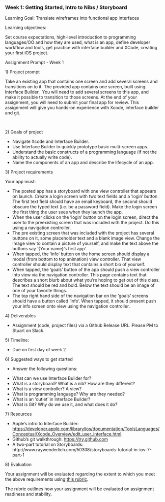 <html><head><title>Week 1 - Assignment Prompt</title></head>
<body class="c15">
<h3 class="c4 c14 c16"><a name="h.l1bthwlh6uon"></a><span class="c2">Week 1: Getting Started, Intro to Nibs / Storyboard</span></h3>
<p class="c1 c6"><span class="c2"></span></p>
<p class="c4 c6"><span class="c2">Learning Goal: </span><span class="c13">Translate wireframes into functional app interfaces</span></p>
<p class="c1 c6"><span class="c2"></span></p>
<p class="c4 c6"><span class="c2">Learning objectives: </span></p>
<p class="c1 c6"><span class="c2"></span></p>
<p class="c4 c6"><span class="c2">Set course expectations, high-level introduction to programming languages/OO and how they are used, what is an app, define developer workflow and tools, get practice with interface builder</span><span class="c2">&nbsp;and XCode, creating your first iOS project.</span></p>
<p class="c1 c6"><span class="c2"></span></p>
<p class="c4"><a name="h.gjdgxs"></a><span class="c2">Assignment Prompt - Week 1</span></p>
<p class="c1"><span class="c2 c3"></span></p>
<p class="c4"><span class="c2">1) Project prompt</span></p>
<p class="c4"><span class="c2">Take an existing app that contains one screen and add several screens and transitions on to it. The provided app contains one screen, built using Interface Builder. &nbsp;You will need to add several screens to this app, and make it possible to transition to those screens. At the end of your assignment, you will need to submit your </span><span class="c2">final app </span><span class="c2">for review. This assignment will give you hands-on experience with Xcode, interface builder and git.</span></p>
<p class="c4"><span class="c2 c3">&nbsp;</span></p>
<p class="c4"><a name="h.30j0zll"></a><span class="c2">2) Goals of project</span></p>
<ul class="c0 lst-kix_list_4-0 start"><li class="c4 c10 c9"><span class="c2">Navigate Xcode and Interface Builder.</span></li><li class="c4 c9 c10"><span class="c2">Use Interface Builder to quickly prototype basic multi-screen apps.</span></li><li class="c4 c10 c9"><span class="c2">Understand the basic constructs of a programming language (if not the ability to actually write code).</span></li><li class="c4 c10 c9"><span class="c2">Name the components of an app and describe the lifecycle of an app.</span></li></ul>
<p class="c1"><span class="c2 c3"></span></p>
<p class="c4"><span class="c2">3) </span><span class="c2">Project requirements </span></p><p class="c4"><span class="c2">Your app must:</span></p>
<ul class="c0 lst-kix_list_1-0 start"><li class="c4 c7"><span class="c2">The posted app has a storyboard with one view controller that appears on launch. Create a login screen with two text fields and a &lsquo;login&rsquo; button. The first text field should have an email keyboard, the second should obscure the typed text (i.e. be a password field). Make the login screen the first thing the user sees when they launch the app.</span></li><li class="c4 c7"><span class="c2">When the user clicks on the &lsquo;login&rsquo; button on the login screen, direct the user to the preexisting screen that was included with the project. Do this using a navigation controller.</span></li><li class="c4 c7"><span class="c2">The pre existing screen that was included with the project has several buttons on it, some placeholder text and a blank image view. Change the image view to contain a picture of yourself, and make the text above the buttons say &lsquo;{Your name}&rsquo;s first app&rsquo;.</span></li><li class="c4 c7"><span class="c2">When tapped, the &lsquo;info&rsquo; button on the home screen should display a modal (from bottom to top animation) view controller. That view controller should display text that contains a short bio of yourself.</span></li><li class="c4 c7"><span class="c2">When tapped, the &lsquo;goals&rsquo; button of the app should push a view controller into view via the navigation controller. This page contains text that describes a short blurb about what you&rsquo;re hoping to get out of this class. The text should be red and bold. Below the text should be an image of one of your favorite things.</span></li><li class="c4 c7"><span class="c2">The top right hand side of the navigation bar on the &lsquo;goals&rsquo; screens should have a button called &lsquo;info&rsquo;. When tapped, it should present push your info screen onto view using the navigation controller.</span></li></ul>
<p class="c1 c14"><span class="c2"></span></p>
<p class="c4"><span class="c2">4) Deliverables</span></p>

* Assignment (code, project files) via a Github Release URL.  Please PM to Stuart on Slack.

<p class="c1"><span class="c2 c3"></span></p>
<p class="c4"><span class="c2">5) Timeline:</span></p>
<ul class="c0 lst-kix_6f27uvrcbvge-0 start"><li class="c4 c9"><span class="c2">Due on first day of week 2</span></li></ul>
<p class="c1"><span class="c2 c3"></span></p>
<p class="c4"><span class="c2">6) Suggested ways to get started</span></p>
<ul class="c0 lst-kix_list_6-0 start"><li class="c4 c10 c9 c17"><span class="c2">Answer the following questions:</span></li></ul><ul class="c0 lst-kix_list_6-1 start"><li class="c4 c11 c10"><span class="c2">What can we use Interface Builder for?</span></li><li class="c4 c11 c10"><span class="c2">What is a storyboard? What is a nib? How are they different?</span></li><li class="c4 c11 c10"><span class="c2">What is a view controller? A view?</span></li><li class="c4 c10 c11"><span class="c2">What is programming language? Why are they needed?</span></li><li class="c4 c11 c10"><span class="c2">What is an &lsquo;outlet&rsquo; in Interface Builder?</span></li><li class="c4 c11 c10"><span class="c2">What is Git? Why do we use it, and what does it do?</span></li></ul>
<p class="c1"><span class="c2 c3"></span></p>
<p class="c4"><span class="c2">7) Resources</span></p>
<ul class="c0 lst-kix_rz6l4weps9pn-0 start"><li class="c4 c9"><span class="c2">Apple&rsquo;s intro to Interface Builder: </span><span class="c2 c8"><a class="c5" href="https://developer.apple.com/library/ios/documentation/ToolsLanguages/Conceptual/Xcode_Overview/edit_user_interface.html">https://developer.apple.com/library/ios/documentation/ToolsLanguages/Conceptual/Xcode_Overview/edit_user_interface.html</a></span></li><li class="c4 c9"><span class="c2">Github&rsquo;s git walkthrough: </span><span class="c2 c8"><a class="c5" href="https://www.google.com/url?q=https%3A%2F%2Ftry.github.com&amp;sa=D&amp;sntz=1&amp;usg=AFQjCNGFkFvPMPxs6FBtefUrdKjziiynwA">https://try.github.com</a></span></li><li class="c4 c9"><span class="c2">A two-part tutorial on Storyboards: http://www.raywenderlich.com/50308/storyboards-tutorial-in-ios-7-part-1</span></li></ul>
<p class="c1"><span class="c2 c3"></span></p>
<p class="c4"><span class="c2">8)</span><span class="c2">&nbsp;Evaluation</span></p>
<p class="c4"><span class="c2">Your assignment will be evaluated regarding the extent to which you meet the above requirements using </span><span class="c2 c8"><a class="c5" href="https://docs.google.com/a/generalassemb.ly/spreadsheets/d/1ZyQqx4sKDoi5tYd8Fdm8uhoUr1UMhIRhFLvndV5akV0/edit#gid=1185823687">this rubric</a></span><span class="c2">. </span></p>
<p class="c1"><span class="c2"></span></p>
<p class="c4"><span class="c2">The rubric outlines how your assignment will be evaluated on assignment readiness and stability.</span></p>
</body>
</html>
